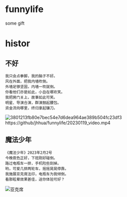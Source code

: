 # funnylife
some gift


# histor
## 不好
```
我只会点拳脚，我的脑子不好。
风在外面，把我内墙吹倒。
外墙足够坚固，内墙一吹就倒。
你看他们亦是如此，小丑在哪欢笑。
我把房门关上，故事如此可笑。
明星、导演合演，群演鼓起腰包。
资金流向哪里，终归拿起镰刀。
```
![3801213fb80e7bec54e7d6dea964ae389b504fc23df3](https://user-images.githubusercontent.com/69577632/216248224-8e115897-01b5-4951-810a-6b0e3a20aba1.jpg)
https://github/jhhua/funnylife/20230119_video.mp4



## 魔法少年
```
《魔法少年》2023年2月2号
今晚夜色正好，下班刚好碰倒。
路过电瓶车一排，手机险些刮掉。
哟，可爱几排两轮车，摇摇晃晃停靠。
我施展亚克席法印，电瓶车为我倾倒。
看那眩晕效果甚佳，送你体验可好？
```
![亚克席](https://user-images.githubusercontent.com/69577632/216749133-8660dc51-a703-42bb-8f4a-f6541cd2940a.jpeg)

